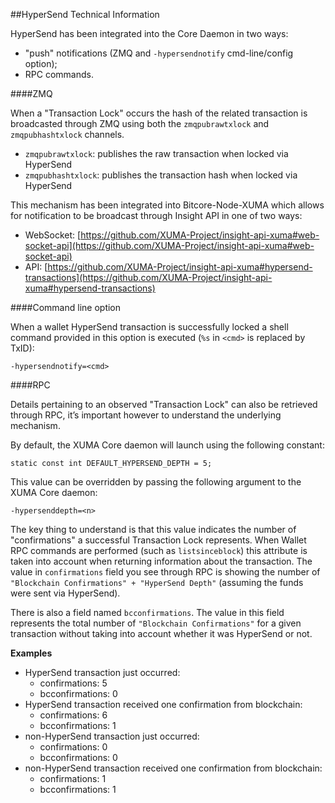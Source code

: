 ##HyperSend Technical Information

HyperSend has been integrated into the Core Daemon in two ways:
* "push" notifications (ZMQ and `-hypersendnotify` cmd-line/config option);
* RPC commands.

####ZMQ

When a "Transaction Lock" occurs the hash of the related transaction is broadcasted through ZMQ using both the `zmqpubrawtxlock` and `zmqpubhashtxlock` channels.

* `zmqpubrawtxlock`: publishes the raw transaction when locked via HyperSend
* `zmqpubhashtxlock`: publishes the transaction hash when locked via HyperSend

This mechanism has been integrated into Bitcore-Node-XUMA which allows for notification to be broadcast through Insight API in one of two ways:
* WebSocket: [https://github.com/XUMA-Project/insight-api-xuma#web-socket-api](https://github.com/XUMA-Project/insight-api-xuma#web-socket-api) 
* API: [https://github.com/XUMA-Project/insight-api-xuma#hypersend-transactions](https://github.com/XUMA-Project/insight-api-xuma#hypersend-transactions) 

####Command line option

When a wallet HyperSend transaction is successfully locked a shell command provided in this option is executed (`%s` in `<cmd>` is replaced by TxID):

```
-hypersendnotify=<cmd>
```

####RPC

Details pertaining to an observed "Transaction Lock" can also be retrieved through RPC, it’s important however to understand the underlying mechanism.

By default, the XUMA Core daemon will launch using the following constant:

```
static const int DEFAULT_HYPERSEND_DEPTH = 5;
```

This value can be overridden by passing the following argument to the XUMA Core daemon:

```
-hypersenddepth=<n>
```

The key thing to understand is that this value indicates the number of "confirmations" a successful Transaction Lock represents. When Wallet RPC commands are performed (such as `listsinceblock`) this attribute is taken into account when returning information about the transaction. The value in `confirmations` field you see through RPC is showing the number of `"Blockchain Confirmations" + "HyperSend Depth"` (assuming the funds were sent via HyperSend).

There is also a field named `bcconfirmations`. The value in this field represents the total number of `"Blockchain Confirmations"` for a given transaction without taking into account whether it was HyperSend or not.

**Examples**
* HyperSend transaction just occurred:
    * confirmations: 5
    * bcconfirmations: 0
* HyperSend transaction received one confirmation from blockchain:
    * confirmations: 6
    * bcconfirmations: 1
* non-HyperSend transaction just occurred:
    * confirmations: 0
    * bcconfirmations: 0
* non-HyperSend transaction received one confirmation from blockchain:
    * confirmations: 1
    * bcconfirmations: 1
